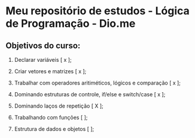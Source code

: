 # Meu repositório de estudos - Lógica de Programação - Dio.me

## Objetivos do curso:

1. Declarar variáveis [ x ];

2. Criar vetores e matrizes [ x ];

3. Trabalhar com operadores aritiméticos, lógicos e comparação [ x ];

4. Dominando estruturas de controle, if/else e switch/case [ x ];

5. Dominando laços de repetição [ X ];

6. Trabalhando com funções [ ];

7. Estrutura de dados e objetos [ ];

